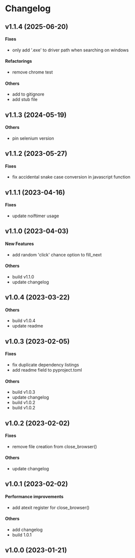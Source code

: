 # Changelog

## v1.1.4 (2025-06-20)

#### Fixes

* only add '.exe' to driver path when searching on windows

#### Refactorings

* remove chrome test

#### Others

* add to gitignore
* add stub file

## v1.1.3 (2024-05-19)

#### Others

* pin selenium version

## v1.1.2 (2023-05-27)

#### Fixes

* fix accidental snake case conversion in javascript function

## v1.1.1 (2023-04-16)

#### Fixes

* update noiftimer usage

## v1.1.0 (2023-04-03)

#### New Features

* add random 'click' chance option to fill_next

#### Others

* build v1.1.0
* update changelog

## v1.0.4 (2023-03-22)

#### Others

* build v1.0.4
* update readme

## v1.0.3 (2023-02-05)

#### Fixes

* fix duplicate dependency listings
* add readme field to pyproject.toml

#### Others

* build v1.0.3
* update changelog
* build v1.0.2
* build v1.0.2

## v1.0.2 (2023-02-02)

#### Fixes

* remove file creation from close_browser()

#### Others

* update changelog

## v1.0.1 (2023-02-02)

#### Performance improvements

* add atexit register for close_browser()

#### Others

* add changelog
* build 1.0.1

## v1.0.0 (2023-01-21)
